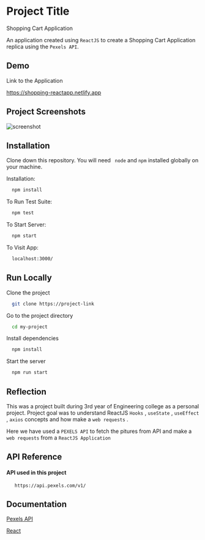 
# Project Title

Shopping Cart Application

An application created using ```ReactJS```  to create a Shopping Cart Application replica using the ```Pexels API```.



## Demo

Link to the Application

https://shopping-reactapp.netlify.app

## Project Screenshots

![screenshot](https://user-images.githubusercontent.com/61618123/145707137-afc39969-6016-4e92-b7e1-135ca0058098.jpg)


## Installation

Clone down this repository. You will need ``` node``` and ```npm``` installed globally on your machine.


Installation:
```bash
  npm install
```
To Run Test Suite:
```bash
  npm test
```
To Start Server:
```bash
  npm start
```
To Visit App:
```bash
  localhost:3000/
```
## Run Locally

Clone the project

```bash
  git clone https://project-link
```

Go to the project directory

```bash
  cd my-project
```

Install dependencies

```bash
  npm install
```

Start the server

```bash
  npm run start
```


## Reflection
This was a  project built during 3rd year of Engineering college as a personal project. Project goal was to understand ReactJS ```Hooks``` ,  ```useState``` ,  ```useEffect ```, ```axios``` concepts and how make a ```web requests``` .

Here we have used a ```PEXELS API``` to fetch the pitures from API and make a ```web requests``` from a ```ReactJS Application```
## API Reference

#### API used in this project

```http
   https://api.pexels.com/v1/
```




## Documentation

[Pexels API](https://www.pexels.com/api/documentation/)

[React](https://beta.reactjs.org/)

